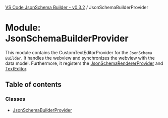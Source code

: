 [VS Code JsonSchema Builder - v0.3.2](../documentation.md) / JsonSchemaBuilderProvider

# Module: JsonSchemaBuilderProvider

This module contains the CustomTextEditorProvider for the `JsonSchema Builder`.
It handles the webview and synchronizes the webview with the data model.
Furthermore, it registers the [JsonSchemaRendererProvider](JsonSchemaRendererProvider.md) and [TextEditor](TextEditor.md).

## Table of contents

### Classes

- [JsonSchemaBuilderProvider](../classes/JsonSchemaBuilderProvider.JsonSchemaBuilderProvider.md)
